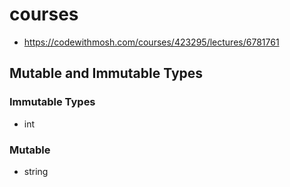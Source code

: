 # courses
- https://codewithmosh.com/courses/423295/lectures/6781761

## Mutable and Immutable Types
### Immutable Types
- int
### Mutable
- string